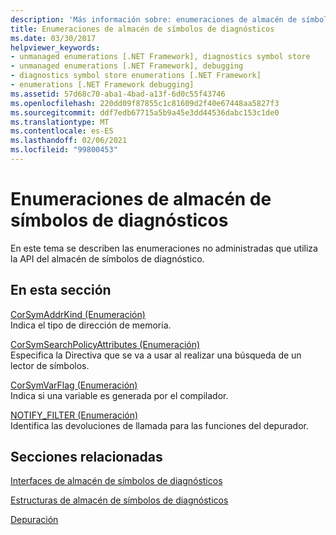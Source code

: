 ```yaml
---
description: 'Más información sobre: enumeraciones de almacén de símbolos de diagnósticos'
title: Enumeraciones de almacén de símbolos de diagnósticos
ms.date: 03/30/2017
helpviewer_keywords:
- unmanaged enumerations [.NET Framework], diagnostics symbol store
- unmanaged enumerations [.NET Framework], debugging
- diagnostics symbol store enumerations [.NET Framework]
- enumerations [.NET Framework debugging]
ms.assetid: 57d68c70-aba1-4bad-a13f-6d0c55f43746
ms.openlocfilehash: 220dd09f87855c1c81609d2f40e67448aa5827f3
ms.sourcegitcommit: ddf7edb67715a5b9a45e3dd44536dabc153c1de0
ms.translationtype: MT
ms.contentlocale: es-ES
ms.lasthandoff: 02/06/2021
ms.locfileid: "99800453"
---
```

# <a name="diagnostics-symbol-store-enumerations"></a>Enumeraciones de almacén de símbolos de diagnósticos

En este tema se describen las enumeraciones no administradas que utiliza la API del almacén de símbolos de diagnóstico.  
  
## <a name="in-this-section"></a>En esta sección  

 [CorSymAddrKind (Enumeración)](corsymaddrkind-enumeration.md)  
 Indica el tipo de dirección de memoria.  
  
 [CorSymSearchPolicyAttributes (Enumeración)](corsymsearchpolicyattributes-enumeration.md)  
 Especifica la Directiva que se va a usar al realizar una búsqueda de un lector de símbolos.  
  
 [CorSymVarFlag (Enumeración)](corsymvarflag-enumeration.md)  
 Indica si una variable es generada por el compilador.  
  
 [NOTIFY_FILTER (Enumeración)](notify-filter-enumeration.md)  
 Identifica las devoluciones de llamada para las funciones del depurador.  
  
## <a name="related-sections"></a>Secciones relacionadas  

 [Interfaces de almacén de símbolos de diagnósticos](diagnostics-symbol-store-interfaces.md)  
  
 [Estructuras de almacén de símbolos de diagnósticos](diagnostics-symbol-store-structures.md)  
  
 [Depuración](../debugging/index.md)
